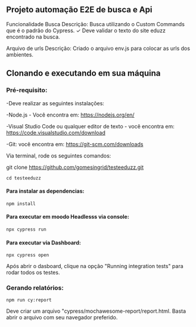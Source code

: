 ## Projeto automação E2E de busca e Api
Funcionalidade Busca
Descrição: Busca utilizando o Custom Commands que é o padrão do Cypress. ✓ Deve validar o texto do site eduzz encontrado na busca.

Arquivo de urls 
Descrição: Criado o arquivo env.js para colocar as urls dos ambientes.


## Clonando e executando em sua máquina

### Pré-requisito:
-Deve realizar as seguintes instalações:

-Node.js - Você encontra em: https://nodejs.org/en/

-Visual Studio Code ou qualquer editor de texto - você encontra em: https://code.visualstudio.com/download

-Git: você encontra em: https://git-scm.com/downloads


Via terminal, rode os seguintes comandos:
  
git clone https://github.com/gomesingrid/testeeduzz.git
```
cd testeeduzz
```

#### Para instalar as dependencias:
```
npm install 
```

#### Para executar em moodo Headlesss via console:
```
npx cypress run
```

#### Para executar via Dashboard:
```
npx cypress open 
```
Após abrir o dasboard, clique na opção "Running integration tests" para rodar todos os testes.

### Gerando relatórios:
```
npm run cy:report  
```
Deve criar um arquivo "cypress/mochawesome-report/report.html. Basta abrir o arquivo com seu navegador preferido.